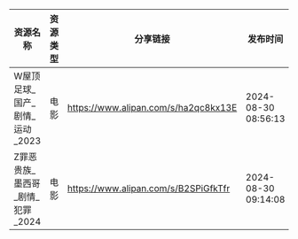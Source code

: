 | 资源名称                 | 资源类型 | 分享链接                                 | 发布时间                |
| -------------------- | ---- | ------------------------------------ | ------------------- |
| W屋顶足球_国产_剧情_运动_2023  | 电影   | https://www.alipan.com/s/ha2qc8kx13E | 2024-08-30 08:56:13 |
| Z罪恶贵族_墨西哥_剧情_犯罪_2024 | 电影   | https://www.alipan.com/s/B2SPiGfkTfr | 2024-08-30 09:14:08 |
